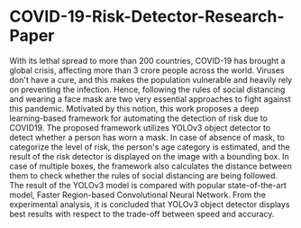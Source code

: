 # COVID-19-Risk-Detector-Research-Paper

With its lethal spread to more than 200 countries, COVID-19 has brought a global crisis, affecting more than 3 crore people across the world. Viruses don't have a cure, and this makes the population vulnerable and heavily rely on preventing the infection. Hence, following the rules of social distancing and wearing a face mask are two very essential approaches to fight against this pandemic. Motivated by this notion, this work proposes a deep learning-based framework for automating the detection of risk due to COVID19. The proposed framework utilizes YOLOv3 object detector to detect whether a person has worn a mask. In case of absence of mask, to categorize the level of risk, the person's age category is estimated, and the result of the risk detector is displayed on the image with a bounding box. In case of multiple boxes, the framework also calculates the distance between them to check whether the rules of social distancing are being followed. The result of the YOLOv3 model is compared with popular state-of-the-art model, Faster Region-based Convolutional Neural Network. From the experimental analysis, it is concluded that YOLOv3 object detector displays best results with respect to the trade-off between speed and accuracy.

